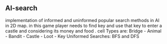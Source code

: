 ## AI-search
implementation of informed and uninformed popular search methods in AI in 2D map.
in this game player needs to find key and use that key to enter a castle and considering its money and food .
cell Types are: Bridge - Animal - Bandit - Castle - Loot - Key 
Uniformed Searches: BFS and DFS

